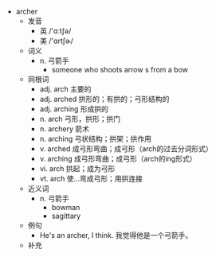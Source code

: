 - archer
  - 发音
    - 英 /'ɑːtʃə/
    - 美 /'ɑrtʃɚ/
  - 词义
    - n. 弓箭手
      - someone who shoots  arrow s  from a  bow 
  - 同根词
    - adj. arch 主要的
    - adj. arched 拱形的；有拱的；弓形结构的
    - adj. arching 形成拱的
    - n. arch 弓形，拱形；拱门
    - n. archery 箭术
    - n. arching 弓状结构；拱架；拱作用
    - v. arched 成弓形弯曲；成弓形（arch的过去分词形式）
    - v. arching 成弓形弯曲；成弓形（arch的ing形式）
    - vi. arch 拱起；成为弓形
    - vt. arch 使…弯成弓形；用拱连接
  - 近义词
    - n. 弓箭手
      - bowman
      - sagittary
  - 例句
    - He's an archer, I think. 我觉得他是一个弓箭手。
  - 补充